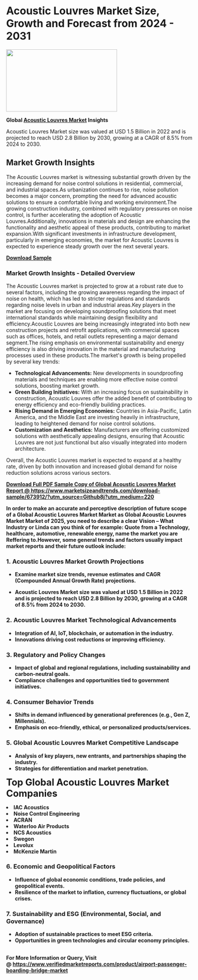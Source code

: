 <H1>Acoustic Louvres Market Size, Growth and Forecast from 2024 - 2031</H1><img class="aligncenter size-medium wp-image-584254" src="https://thirdeyenews.in/wp-content/uploads/2024/09/Global-Market-Research-300x168.jpeg" alt="" width="300" height="168" /><p><strong>Global&nbsp;<a href="https://www.marketsizeandtrends.com/download-sample/673912/?utm_source=Github8j?utm_medium=220">Acoustic Louvres Market</a> Insights</strong></p><p>Acoustic Louvres Market size was valued at USD 1.5 Billion in 2022 and is projected to reach USD 2.8 Billion by 2030, growing at a CAGR of 8.5% from 2024 to 2030.</p><p><h2>Market Growth Insights</h2> <p>The Acoustic Louvres market is witnessing substantial growth driven by the increasing demand for noise control solutions in residential, commercial, and industrial spaces.As urbanization continues to rise, noise pollution becomes a major concern, prompting the need for advanced acoustic solutions to ensure a comfortable living and working environment.The growing construction industry, combined with regulatory pressures on noise control, is further accelerating the adoption of Acoustic Louvres.Additionally, innovations in materials and design are enhancing the functionality and aesthetic appeal of these products, contributing to market expansion.With significant investments in infrastructure development, particularly in emerging economies, the market for Acoustic Louvres is expected to experience steady growth over the next several years.</p> <p><strong><a href="#">Download Sample</a></strong></p> <h3>Market Growth Insights - Detailed Overview</h3> <p>The Acoustic Louvres market is projected to grow at a robust rate due to several factors, including the growing awareness regarding the impact of noise on health, which has led to stricter regulations and standards regarding noise levels in urban and industrial areas.Key players in the market are focusing on developing soundproofing solutions that meet international standards while maintaining design flexibility and efficiency.Acoustic Louvres are being increasingly integrated into both new construction projects and retrofit applications, with commercial spaces such as offices, hotels, and retail outlets representing a major demand segment.The rising emphasis on environmental sustainability and energy efficiency is also driving innovation in the material and manufacturing processes used in these products.The market's growth is being propelled by several key trends: <ul> <li><strong>Technological Advancements:</strong> New developments in soundproofing materials and techniques are enabling more effective noise control solutions, boosting market growth.</li> <li><strong>Green Building Initiatives:</strong> With an increasing focus on sustainability in construction, Acoustic Louvres offer the added benefit of contributing to energy efficiency and eco-friendly building practices.</li> <li><strong>Rising Demand in Emerging Economies:</strong> Countries in Asia-Pacific, Latin America, and the Middle East are investing heavily in infrastructure, leading to heightened demand for noise control solutions.</li> <li><strong>Customization and Aesthetics:</strong> Manufacturers are offering customized solutions with aesthetically appealing designs, ensuring that Acoustic Louvres are not just functional but also visually integrated into modern architecture.</li> </ul> <p>Overall, the Acoustic Louvres market is expected to expand at a healthy rate, driven by both innovation and increased global demand for noise reduction solutions across various sectors.</p> <p><strong><a href="#"></p><p><span class=""><strong>Download Full PDF Sample Copy of Global Acoustic Louvres Market Report</strong> @ <a href="https://www.marketsizeandtrends.com/download-sample/673912/?utm_source=Github8j?utm_medium=220" target="_blank">https://www.marketsizeandtrends.com/download-sample/673912/?utm_source=Github8j?utm_medium=220</a></span></p><p>In order to make an accurate and perceptive description of future scope of a Global&nbsp;Acoustic Louvres Market Market as Global&nbsp;Acoustic Louvres Market Market of 2025, you need to describe a clear Vision &ndash; What Industry or Linda can you think of for example: Quote from a Technology, healthcare, automotive, renewable energy, name the market you are Reffering to.However, some general trends and factors usually impact market reports and their future outlook include:</p><h3>1.&nbsp;<strong>Acoustic Louvres Market Growth Projections</strong></h3><ul><li>Examine market size trends, revenue estimates and CAGR (Compounded Annual Growth Rate) projections.</li><li><p>Acoustic Louvres Market size was valued at USD 1.5 Billion in 2022 and is projected to reach USD 2.8 Billion by 2030, growing at a CAGR of 8.5% from 2024 to 2030.</p></li></ul><h3>2.&nbsp;<strong>Acoustic Louvres Market Technological Advancements</strong></h3><ul><li>Integration of AI, IoT, blockchain, or automation in the industry.</li><li>Innovations driving cost reductions or improving efficiency.</li></ul><h3>3.&nbsp;<strong>Regulatory and Policy Changes</strong></h3><ul><li>Impact of global and regional regulations, including sustainability and carbon-neutral goals.</li><li>Compliance challenges and opportunities tied to government initiatives.</li></ul><h3>4.&nbsp;<strong>Consumer Behavior Trends</strong></h3><ul><li>Shifts in demand influenced by generational preferences (e.g., Gen Z, Millennials).</li><li>Emphasis on eco-friendly, ethical, or personalized products/services.</li></ul><h3>5.&nbsp;<strong>Global Acoustic Louvres Market Competitive Landscape</strong></h3><ul><li>Analysis of key players, new entrants, and partnerships shaping the industry.</li><li>Strategies for differentiation and market penetration.</li></ul><p data-pm-slice="1 1 []"><span style="color: inherit; font-family: inherit; font-size: 25px;">Top Global Acoustic Louvres Market Companies</span></p><div class="" data-test-id=""><p><li>IAC Acoustics</li><li> Noise Control Engineering</li><li> ACRAN</li><li> Waterloo Air Products</li><li> NCS Acoustics</li><li> Swegon</li><li> Levolux</li><li> McKenzie Martin</li></p></div><h3>6.&nbsp;<strong>Economic and Geopolitical Factors</strong></h3><ul><li>Influence of global economic conditions, trade policies, and geopolitical events.</li><li>Resilience of the market to inflation, currency fluctuations, or global crises.</li></ul><h3>7.&nbsp;<strong>Sustainability and ESG (Environmental, Social, and Governance)</strong></h3><ul><li>Adoption of sustainable practices to meet ESG criteria.</li><li>Opportunities in green technologies and circular economy principles.</li></ul><h2><strong style="font-size: 14px;">For More Information or Query, Visit @&nbsp;</strong><a style="background-color: #ffffff; font-size: 14px;" href="https://www.marketsizeandtrends.com/report/acoustic-louvres-market/" target="_blank">https://www.verifiedmarketreports.com/product/airport-passenger-boarding-bridge-market</a></h2>